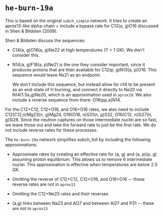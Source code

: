 # `he-burn-19a`

This is based on the original `subch_simple` network.  It tries to
create an aprox13-like alpha-chain + include a bypass rate for
C12(a, g)O16 discussed in Shen & Bildsten (2008).

Shen & Bildsten discuss the sequences:

* C14(a, g)O18(a, g)Ne22 at high temperatures (T > 1 GK).  We don't
  consider this.

* N14(a, g)F18(a, p)Ne21 is the one they consider important, since it
  produces protons that are then available for C12(p, g)N13(a, p)O16.
  This sequence would leave Ne21 as an endpoint.

  We don't include this sequence, but instead allow for n14 to be
  present as an end-state of H burning, and connect it directly to
  Ne20 via N14(1.5a,g)Ne20, which is an approximation used in
  `aprox19`.  We also include a reverse sequence from there:
  O16(pp,a)N14.

For the C12+C12, C12+O16, and O16+O16 rates, we also need to include
C12(C12,n)Mg23(n, g)Mg24, O16(O16, n)S31(n, g)S32, O16(C12, n)Si27(n,
g)Si28.  Since the neutron captures on those intermediate nuclei are
so fast, we leave those out and take the forward rate to just be the
first rate.  We do not include reverse rates for these processes.

The `he-burn-19a` network simplifies subch_full by including the
following approximations:

* Approximate rates by creating an effective rate for
  (a, g) and (a, p)(p, g) assuming proton equilibrium. This allows
  us to remove 6 intermediate nuclei. This approximation is effective
  when temperatures are below 2.5 GK.

* Omitting the reverse of C12+C12, C12+O16, and O16+O16 -- these
  reverse rates are not in `aprox13`

* Omitting the C12+Ne20 rates and their reverses

* (a,g) links between Na23 and Al27 and between Al27 and P31 -- these
  are not in `aprox13`
